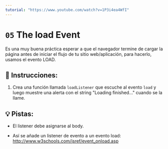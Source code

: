 ```yaml
---
tutorial: "https://www.youtube.com/watch?v=1P3i4ea4WfI"
---
```


# `05` The load Event

Es una muy buena práctica esperar a que el navegador termine de cargar la página antes de iniciar el flujo de tu sitio web/aplicación, para hacerlo, usamos el evento LOAD.

## 📝 Instrucciones:

1. Crea una función llamada `loadListener` que escuche al evento `load` y luego muestre una alerta con el string "Loading finished..." cuando se la llame.

## 💡 Pistas:

- El listener debe asignarse al body.

- Así se añade un listener de evento a un evento load: http://www.w3schools.com/jsref/event_onload.asp
